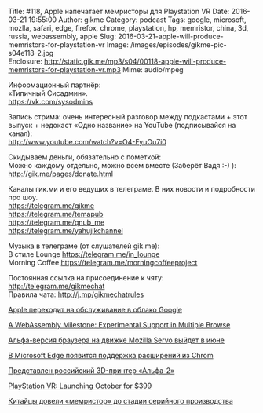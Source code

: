 Title: #118, Apple напечатает мемристоры для Playstation VR
Date: 2016-03-21 19:55:00
Author: gikme
Category: podcast
Tags: google, microsoft, mozlla, safari, edge, firefox, chrome, playstation, hp, memristor, china, 3d, russia, webassembly, apple
Slug: 2016-03-21-apple-will-produce-memristors-for-playstation-vr
Image: /images/episodes/gikme-pic-s04e118-2.jpg  
Enclosure: http://static.gik.me/mp3/s04/00118-apple-will-produce-memristors-for-playstation-vr.mp3
Mime: audio/mpeg


Информационный партнёр:  
«Типичный Сисадмин».  
<https://vk.com/sysodmins>

Запись стрима: очень интересный разговор между подкастами + этот выпуск + недокаст «Одно название» на YouTube (подписывайся на канал):  
<http://www.youtube.com/watch?v=O4-FyuOu7i0>

Скидываем деньги, обязательно с пометкой:  
Можно каждому отдельно, можно всем вместе (Заберёт Вадя :-) ):  
<http://gik.me/pages/donate.html>

Каналы гик.ми и его ведущих в телеграме. В них новости и подробности про шоу.  
<https://telegram.me/gikme>  
<https://telegram.me/temapub>  
<https://telegram.me/qnub_me>  
<https://telegram.me/yahujikchannel>

Музыка в телеграме (от слушателей gik.me):  
В стиле Lounge <https://telegram.me/in_lounge>  
Morning Coffee <https://telegram.me/morningcoffeeproject>

Постоянная ссылка на присоединение к чяту: <http://telegram.me/gikmechat>  
Правила чата: <http://j.mp/gikmechatrules>

[Apple переходит на обслуживание в облако Google](https://geektimes.ru/post/272806/)

[A WebAssembly Milestone: Experimental Support in Multiple Browse](https://hacks.mozilla.org/2016/03/a-webassembly-milestone/)

[Альфа-версия браузера на движке Mozilla Servo выйдет в июне](https://m.geektimes.ru/post/272732/)

[В Microsoft Edge появится поддержка расширений из Chrom](http://4pda.ru/2016/03/19/284937/)

[Представлен российский 3D-принтер «Альфа-2»  ](http://www.3dnews.ru/929995/)

[PlayStation VR: Launching October for $399](http://blog.us.playstation.com/2016/03/15/playstation-vr-launching-october-for-399/)

[Китайцы довели «мемристор» до стадии серийного производства](http://www.3dnews.ru/929932/)
